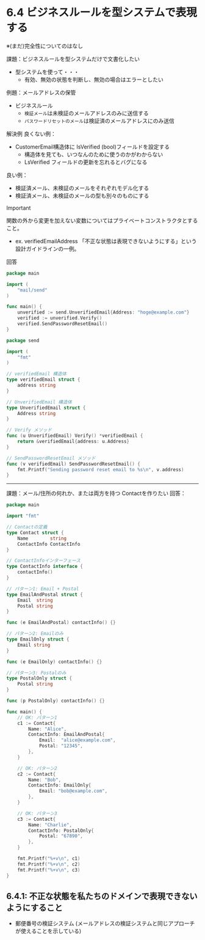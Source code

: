 # 6.4 ビジネスルールを型システムで表現する
※(まだ)完全性についてのはなし

課題：ビジネスルールを型システムだけで文書化したい

* 型システムを使って・・・
	* 有効、無効の状態を判断し、無効の場合はエラーとしたい

例題：メールアドレスの保管
* ビジネスルール
	* `検証メール`は未検証のメールアドレスのみに送信する
	* `パスワードリセットのメール`は検証済のメールアドレスにのみ送信

解決例
良くない例：
* CustomerEmail構造体に IsVerified (bool)フィールドを設定する
	* 構造体を見ても、いつなんのために使うのかがわからない
	* LsVerified フィールドの更新を忘れるとバグになる

良い例：
* 検証済メール、未検証のメールをそれぞれモデル化する
* 検証済メール、未検証のメールの型も別々のものにする

> [!IMPORTANT]
> 関数の外から変更を加えない変数についてはプライベートコンストラクタとすること。
> * ex. verifiedEmailAddress
> 「不正な状態は表現できないようにする」という設計ガイドラインの一例。

回答
```go
package main

import (
	"mail/send"
)

func main() {
	unverified := send.UnverifiedEmail{Address: "hoge@example.com"}
	verified := unverified.Verify()
	verified.SendPasswordResetEmail()
}
```
```go
package send

import (
	"fmt"
)

// verifiedEmail 構造体
type verifiedEmail struct {
	address string
}

// UnverifiedEmail 構造体
type UnverifiedEmail struct {
	Address string
}

// Verify メソッド
func (u UnverifiedEmail) Verify() *verifiedEmail {
	return &verifiedEmail{address: u.Address}
}

// SendPasswordResetEmail メソッド
func (v verifiedEmail) SendPasswordResetEmail() {
	fmt.Printf("Sending password reset email to %s\n", v.address)
}
```

---

課題：メール/住所の何れか、または両方を持つ Contactを作りたい
回答：
```go
package main

import "fmt"

// Contactの定義
type Contact struct {
	Name        string
	ContactInfo ContactInfo
}

// ContactInfoインターフェース
type ContactInfo interface {
	contactInfo()
}

// パターン1: Email + Postal
type EmailAndPostal struct {
	Email  string
	Postal string
}

func (e EmailAndPostal) contactInfo() {}

// パターン2: Emailのみ
type EmailOnly struct {
	Email string
}

func (e EmailOnly) contactInfo() {}

// パターン3: Postalのみ
type PostalOnly struct {
	Postal string
}

func (p PostalOnly) contactInfo() {}

func main() {
	// OK: パターン1
	c1 := Contact{
		Name: "Alice",
		ContactInfo: EmailAndPostal{
			Email:  "alice@example.com",
			Postal: "12345",
		},
	}

	// OK: パターン2
	c2 := Contact{
		Name: "Bob",
		ContactInfo: EmailOnly{
			Email: "bob@example.com",
		},
	}

	// OK: パターン3
	c3 := Contact{
		Name: "Charlie",
		ContactInfo: PostalOnly{
			Postal: "67890",
		},
	}

	fmt.Printf("%+v\n", c1)
	fmt.Printf("%+v\n", c2)
	fmt.Printf("%+v\n", c3)
}
```

## 6.4.1: 不正な状態を私たちのドメインで表現できないようにすること
* 郵便番号の検証システム (メールアドレスの検証システムと同じアプローチが使えることを示している)
